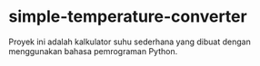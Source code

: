 # simple-temperature-converter
Proyek ini adalah kalkulator suhu sederhana yang dibuat dengan menggunakan bahasa pemrograman Python.
